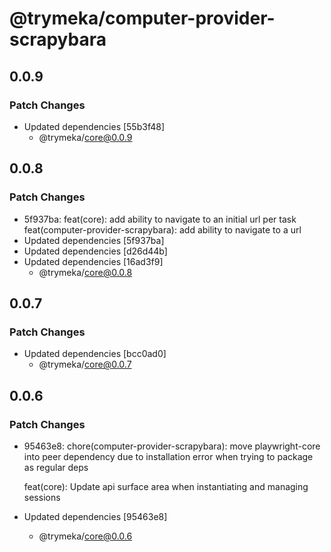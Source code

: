 # @trymeka/computer-provider-scrapybara

## 0.0.9

### Patch Changes

- Updated dependencies [55b3f48]
  - @trymeka/core@0.0.9

## 0.0.8

### Patch Changes

- 5f937ba: feat(core): add ability to navigate to an initial url per task
  feat(computer-provider-scrapybara): add ability to navigate to a url
- Updated dependencies [5f937ba]
- Updated dependencies [d26d44b]
- Updated dependencies [16ad3f9]
  - @trymeka/core@0.0.8

## 0.0.7

### Patch Changes

- Updated dependencies [bcc0ad0]
  - @trymeka/core@0.0.7

## 0.0.6

### Patch Changes

- 95463e8: chore(computer-provider-scrapybara): move playwright-core into peer dependency due to installation error when trying to package as regular deps

  feat(core): Update api surface area when instantiating and managing sessions

- Updated dependencies [95463e8]
  - @trymeka/core@0.0.6
